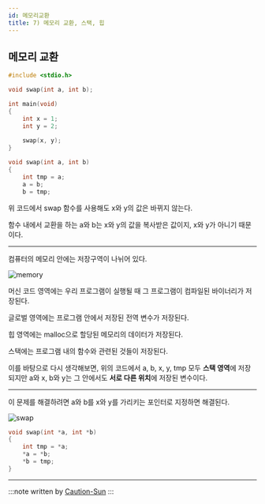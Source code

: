 ```yaml
---
id: 메모리교환
title: 7) 메모리 교환, 스택, 힙
---
```


## 메모리 교환

```c
#include <stdio.h>

void swap(int a, int b);

int main(void)
{
    int x = 1;
    int y = 2;
    
    swap(x, y);
}

void swap(int a, int b)
{
    int tmp = a;
    a = b;
    b = tmp;
```

위 코드에서 swap 함수를 사용해도 x와 y의 값은 바뀌지 않는다.

함수 내에서 교환을 하는 a와 b는 x와 y의 값을 복사받은 값이지, x와 y가 아니기 때문이다.

---

컴퓨터의 메모리 안에는 저장구역이 나뉘어 있다.

![memory](https://cs50.harvard.edu/x/2020/notes/4/memory_layout.png)

머신 코드 영역에는 우리 프로그램이 실행될 때 그 프로그램이 컴파일된 바이너리가 저장된다.

글로벌 영역에는 프로그램 안에서 저장된 전역 변수가 저장된다.

힙 영역에는 malloc으로 할당된 메모리의 데이터가 저장된다. 

스택에는 프로그램 내의 함수와 관련된 것들이 저장된다.

이를 바탕으로 다시 생각해보면, 위의 코드에서 a, b, x, y, tmp 모두 **스택 영역**에 저장되지만 a와 x, b와 y는 그 안에서도 **서로 다른 위치**에 저장된 변수이다.

---


이 문제를 해결하려면 a와 b를 x와 y를 가리키는 포인터로 지정하면 해결된다.


![swap](https://cs50.harvard.edu/x/2020/notes/4/pointers.png)


```c
void swap(int *a, int *b)
{
    int tmp = *a;
    *a = *b;
    *b = tmp;
}
```

---

:::note
written by [Caution-Sun](https://github.com/Caution-Sun)
:::
